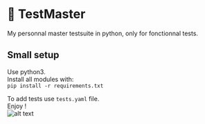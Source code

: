 # 🧪 TestMaster
My personnal master testsuite in python, only for fonctionnal tests.
## Small setup
Use python3.  
Install all modules with:  
```pip install -r requirements.txt```  
  
To add tests use ```tests.yaml``` file.  
Enjoy !  
![alt text](https://github.com/Louisp78/TestMaster/blob/main/screen.png?raw=true)
